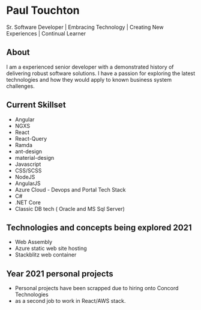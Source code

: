 # Paul Touchton 
Sr. Software Developer | Embracing Technology | Creating New Experiences | Continual Learner

## About
I am a experienced senior developer with a demonstrated history of delivering robust software solutions. I have a passion for exploring
the latest technologies and how they would apply to known business system challenges.

## Current Skillset
- Angular
- NGXS
- React
- React-Query
- Ramda
- ant-design
- material-design
- Javascript
- CSS/SCSS
- NodeJS
- AngularJS
- Azure Cloud - Devops and Portal Tech Stack
- C#
- .NET Core
- Classic DB tech ( Oracle and MS Sql Server)

## Technologies and concepts being explored 2021
- Web Assembly
- Azure static web site hosting
- Stackblitz web container 

## Year 2021 personal projects
- Personal projects have been scrapped due to hiring onto Concord Technologies
- as a second job to work in React/AWS stack.
